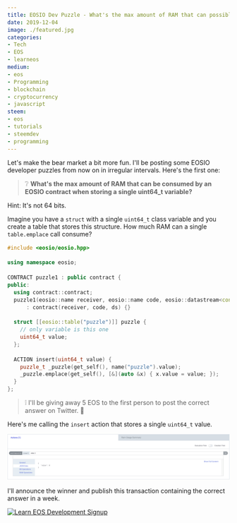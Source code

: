 ```yaml
---
title: EOSIO Dev Puzzle - What's the max amount of RAM that can possibly be consumed by storing a single uint64
date: 2019-12-04
image: ./featured.jpg
categories:
- Tech
- EOS
- learneos
medium:
- eos
- Programming
- blockchain
- cryptocurrency
- javascript
steem:
- eos
- tutorials
- steemdev
- programming
---
```


Let's make the bear market a bit more fun.
I'll be posting some EOSIO developer puzzles from now on in irregular intervals.
Here's the first one:

>  ❔ **What's the max amount of RAM that can be consumed by an EOSIO contract when storing a single uint64_t variable?**

Hint: It's not 64 bits.

Imagine you have a `struct` with a single `uint64_t` class variable and you create a table that stores this structure.
How much RAM can a single `table.emplace` call consume?

```cpp
#include <eosio/eosio.hpp>

using namespace eosio;

CONTRACT puzzle1 : public contract {
public:
  using contract::contract;
  puzzle1(eosio::name receiver, eosio::name code, eosio::datastream<const char *> ds)
      : contract(receiver, code, ds) {}

  struct [[eosio::table("puzzle")]] puzzle {
    // only variable is this one
    uint64_t value;
  };

  ACTION insert(uint64_t value) {
    puzzle_t _puzzle(get_self(), name("puzzle").value);
    _puzzle.emplace(get_self(), [&](auto &x) { x.value = value; });
  }
};
```

> ❕ I'll be giving away 5 EOS to the first person to post the correct answer on Twitter. 🤑

Here's me calling the `insert` action that stores a single `uint64_t` value.

![Puzzle Tx](./puzzle.png)

I'll announce the winner and publish this transaction containing the correct answer in a week.

[![Learn EOS Development Signup](https://cmichel.io/images/learneos_subscribe.png)](https://learneos.dev#modal)
